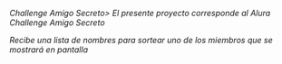<em>Challenge Amigo Secreto>
El presente proyecto corresponde al Alura Challenge Amigo Secreto

Recibe una lista de nombres para sortear uno de los miembros que se mostrará
en pantalla
